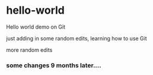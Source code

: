 # hello-world
Hello world demo on Git


just adding in some random edits, learning how to use Git

more random edits


<h3> some changes 9 months later.... </h3>
